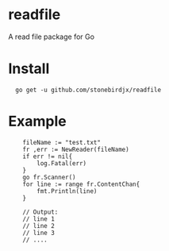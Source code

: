# readfile
A read file package for Go
# Install
```
  go get -u github.com/stonebirdjx/readfile
```
# Example

```
    fileName := "test.txt"
    fr ,err := NewReader(fileName)
    if err != nil{
        log.Fatal(err)
    }
    go fr.Scanner()
    for line := range fr.ContentChan{
        fmt.Println(line)
    }

    // Output:
    // line 1
    // line 2
    // line 3
    // ....
```